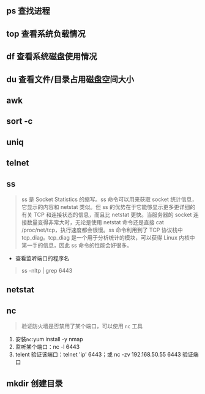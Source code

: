## ps 查找进程
## top 查看系统负载情况
## df 查看系统磁盘使用情况
## du 查看文件/目录占用磁盘空间大小
## awk
## sort -c
## uniq
## telnet
## ss
> ss 是 Socket Statistics 的缩写。ss 命令可以用来获取 socket 统计信息，它显示的内容和 netstat 类似。但 ss 的优势在于它能够显示更多更详细的有关 TCP 和连接状态的信息，而且比 netstat 更快。当服务器的 socket 连接数量变得非常大时，无论是使用 netstat 命令还是直接 cat /proc/net/tcp，执行速度都会很慢。ss 命令利用到了 TCP 协议栈中 tcp_diag。tcp_diag 是一个用于分析统计的模块，可以获得 Linux 内核中第一手的信息，因此 ss 命令的性能会好很多。
- 查看监听端口的程序名
> ss -nltp | grep 6443

## netstat

## nc
> 验证防火墙是否禁用了某个端口，可以使用 `nc` 工具
1. 安装`nc`:yum install -y nmap 
2. 监听某个端口：nc -l 6443 
3. telent 验证该端口：telnet 'ip' 6443；或 nc -zv 192.168.50.55 6443 验证端口


## mkdir 创建目录

